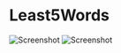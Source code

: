 # Least5Words
![Screenshot](https://user-images.githubusercontent.com/37961338/98579562-d341c200-228c-11eb-9dc3-291cdc9ae60a.png)
![Screenshot](https://user-images.githubusercontent.com/37961338/98579562-d341c200-228c-11eb-9dc3-291cdc9ae60a.png)
